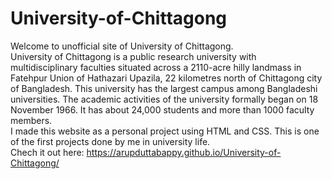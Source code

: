 # University-of-Chittagong
Welcome to unofficial site of University of Chittagong.<br>
University of Chittagong is a public research university with multidisciplinary faculties situated across a 2110-acre hilly landmass in Fatehpur Union of Hathazari Upazila, 22 kilometres north of Chittagong city of Bangladesh. This university has the largest campus among Bangladeshi universities. The academic activities of the university formally began on 18 November 1966. It has about 24,000 students and more than 1000 faculty members.<br>
I made this website as a personal project using HTML and CSS. This is one of the first projects done by me in university life.<br>
Chech it out here: https://arupduttabappy.github.io/University-of-Chittagong/
